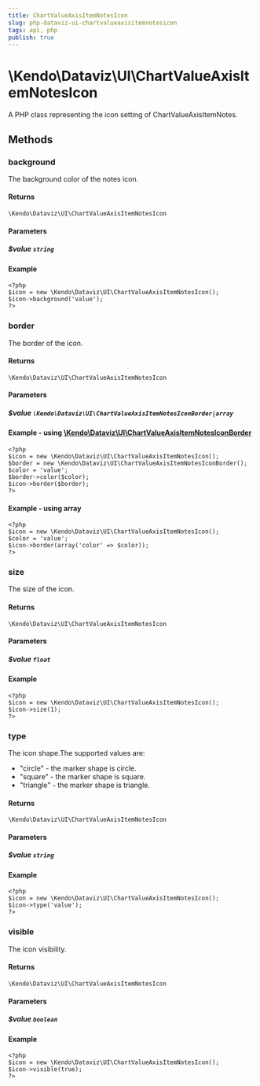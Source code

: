 ```yaml
---
title: ChartValueAxisItemNotesIcon
slug: php-dataviz-ui-chartvalueaxisitemnotesicon
tags: api, php
publish: true
---
```


# \Kendo\Dataviz\UI\ChartValueAxisItemNotesIcon

A PHP class representing the icon setting of ChartValueAxisItemNotes.


## Methods

### background
The background color of the notes icon.

#### Returns
`\Kendo\Dataviz\UI\ChartValueAxisItemNotesIcon`

#### Parameters

##### $value `string`



#### Example 
    <?php
    $icon = new \Kendo\Dataviz\UI\ChartValueAxisItemNotesIcon();
    $icon->background('value');
    ?>

### border

The border of the icon.

#### Returns
`\Kendo\Dataviz\UI\ChartValueAxisItemNotesIcon`

#### Parameters

##### $value `\Kendo\Dataviz\UI\ChartValueAxisItemNotesIconBorder|array`


#### Example - using [\Kendo\Dataviz\UI\ChartValueAxisItemNotesIconBorder](/api/wrappers/php/Kendo/Dataviz/UI/ChartValueAxisItemNotesIconBorder)
    <?php
    $icon = new \Kendo\Dataviz\UI\ChartValueAxisItemNotesIcon();
    $border = new \Kendo\Dataviz\UI\ChartValueAxisItemNotesIconBorder();
    $color = 'value';
    $border->color($color);
    $icon->border($border);
    ?>

#### Example - using array

    <?php
    $icon = new \Kendo\Dataviz\UI\ChartValueAxisItemNotesIcon();
    $color = 'value';
    $icon->border(array('color' => $color));
    ?>

### size
The size of the icon.

#### Returns
`\Kendo\Dataviz\UI\ChartValueAxisItemNotesIcon`

#### Parameters

##### $value `float`



#### Example 
    <?php
    $icon = new \Kendo\Dataviz\UI\ChartValueAxisItemNotesIcon();
    $icon->size(1);
    ?>

### type
The icon shape.The supported values are:
* "circle" - the marker shape is circle.
* "square" - the marker shape is square.
* "triangle" - the marker shape is triangle.

#### Returns
`\Kendo\Dataviz\UI\ChartValueAxisItemNotesIcon`

#### Parameters

##### $value `string`



#### Example 
    <?php
    $icon = new \Kendo\Dataviz\UI\ChartValueAxisItemNotesIcon();
    $icon->type('value');
    ?>

### visible
The icon visibility.

#### Returns
`\Kendo\Dataviz\UI\ChartValueAxisItemNotesIcon`

#### Parameters

##### $value `boolean`



#### Example 
    <?php
    $icon = new \Kendo\Dataviz\UI\ChartValueAxisItemNotesIcon();
    $icon->visible(true);
    ?>

